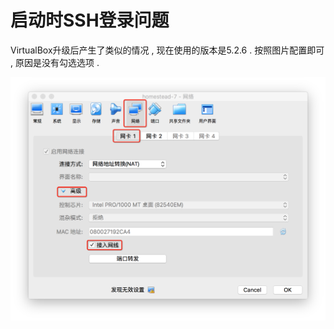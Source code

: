 # 启动时SSH登录问题

VirtualBox升级后产生了类似的情况 , 现在使用的版本是5.2.6 . 按照图片配置即可 , 原因是没有勾选选项 . 

![](/assets/vagrantssherror.png)



